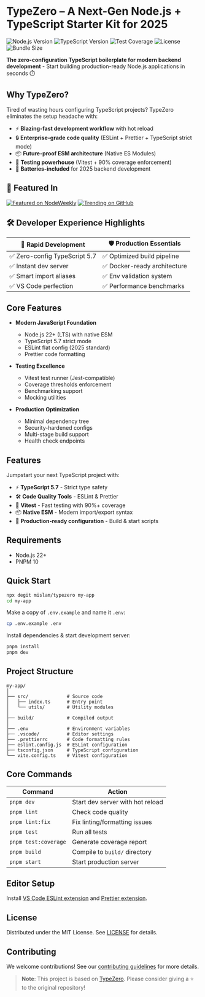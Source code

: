 # TypeZero – A Next-Gen Node.js + TypeScript Starter Kit for 2025

![Node.js Version](https://img.shields.io/badge/node-%3E%3D22-brightgreen)
![TypeScript Version](https://img.shields.io/badge/typescript-5.7-blue)
![Test Coverage](https://img.shields.io/badge/coverage-90%25-success)
![License](https://img.shields.io/badge/license-MIT-green)
![Bundle Size](https://img.shields.io/badge/bundle-optimized-brightgreen)

**The zero-configuration TypeScript boilerplate for modern backend
development** - Start building production-ready Node.js applications in seconds
⏱️

## Why TypeZero?

Tired of wasting hours configuring TypeScript projects? TypeZero eliminates the
setup headache with:

- ⚡ **Blazing-fast development workflow** with hot reload
- 🔒 **Enterprise-grade code quality** (ESLint + Prettier + TypeScript strict
  mode)
- 📦 **Future-proof ESM architecture** (Native ES Modules)
- 🧪 **Testing powerhouse** (Vitest + 90% coverage enforcement)
- 🚀 **Batteries-included** for 2025 backend development

## 🌟 Featured In

[![Featured on NodeWeekly](https://img.shields.io/badge/Featured-NodeWeekly-important)](https://nodeweekly.com)
[![Trending on GitHub](https://img.shields.io/badge/Trending-GitHub-black)](https://github.com/trending)

## 🛠️ Developer Experience Highlights

| 🚄 Rapid Development          | 🛡️ Production Essentials     |
| ----------------------------- | ---------------------------- |
| ✅ Zero-config TypeScript 5.7 | ✅ Optimized build pipeline  |
| ✅ Instant dev server         | ✅ Docker-ready architecture |
| ✅ Smart import aliases       | ✅ Env validation system     |
| ✅ VS Code perfection         | ✅ Performance benchmarks    |

## Core Features

- **Modern JavaScript Foundation**

  - Node.js 22+ (LTS) with native ESM
  - TypeScript 5.7 strict mode
  - ESLint flat config (2025 standard)
  - Prettier code formatting

- **Testing Excellence**

  - Vitest test runner (Jest-compatible)
  - Coverage thresholds enforcement
  - Benchmarking support
  - Mocking utilities

- **Production Optimization**
  - Minimal dependency tree
  - Security-hardened configs
  - Multi-stage build support
  - Health check endpoints

## Features

Jumpstart your next TypeScript project with:

- ⚡ **TypeScript 5.7** - Strict type safety
- 🛠️ **Code Quality Tools** - ESLint & Prettier
- 🧪 **Vitest** - Fast testing with 90%+ coverage
- 📦 **Native ESM** - Modern import/export syntax
- 🚀 **Production-ready configuration** - Build & start scripts

## Requirements

- Node.js 22+
- PNPM 10

## Quick Start

```bash
npx degit mislam/typezero my-app
cd my-app
```

Make a copy of `.env.example` and name it `.env`:

```bash
cp .env.example .env
```

Install dependencies & start development server:

```bash
pnpm install
pnpm dev
```

## Project Structure

```tree
my-app/
│
├── src/              # Source code
│   ├── index.ts      # Entry point
│   └── utils/        # Utility modules
│
├── build/            # Compiled output
│
├── .env              # Environment variables
├── .vscode/          # Editor settings
├── .prettierrc       # Code formatting rules
├── eslint.config.js  # ESLint configuration
├── tsconfig.json     # TypeScript configuration
└── vite.config.ts    # Vitest configuration
```

## Core Commands

| Command              | Action                           |
| -------------------- | -------------------------------- |
| `pnpm dev`           | Start dev server with hot reload |
| `pnpm lint`          | Check code quality               |
| `pnpm lint:fix`      | Fix linting/formatting issues    |
| `pnpm test`          | Run all tests                    |
| `pnpm test:coverage` | Generate coverage report         |
| `pnpm build`         | Compile to `build/` directory    |
| `pnpm start`         | Start production server          |

## Editor Setup

Install
[VS Code ESLint extension](https://marketplace.visualstudio.com/items?itemName=dbaeumer.vscode-eslint)
and
[Prettier extension](https://marketplace.visualstudio.com/items?itemName=esbenp.prettier-vscode).

## License

Distributed under the MIT License. See [LICENSE](LICENSE) for details.

## Contributing

We welcome contributions! See our [contributing guidelines](CONTRIBUTING.md) for
more details.

> **Note**: This project is based on
> [TypeZero](https://github.com/mislam/typezero). Please consider giving a ⭐ to
> the original repository!
